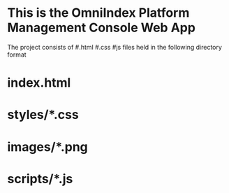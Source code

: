# This is the OmniIndex Platform Management Console Web App
The project consists of
#.html
#.css
#js
files held in the following directory format
# index.html
# styles/*.css
# images/*.png
# scripts/*.js
